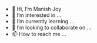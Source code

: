 - 👋 Hi, I’m Manish Joy
- 👀 I’m interested in ...
- 🌱 I’m currently learning ...
- 💞️ I’m looking to collaborate on ...
- 📫 How to reach me ...

<!---
manishjoy/manishjoy is a ✨ special ✨ repository because its `README.md` (this file) appears on your GitHub profile.
You can click the Preview link to take a look at your changes.
--->
